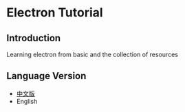 # Electron Tutorial

## Introduction
Learning electron from basic and the collection of resources

## Language Version
* [中文版](https://github.com/terracotta-ko/electron_tutorial/tree/master/chinese)
* English
